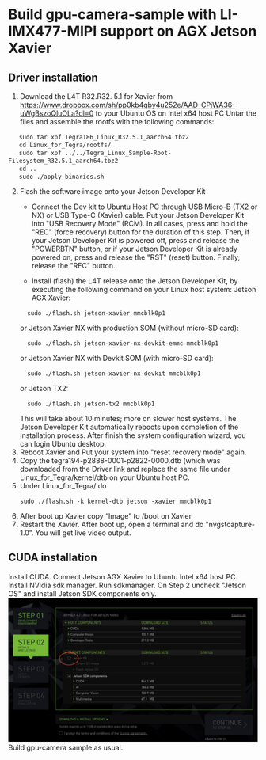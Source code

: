 # Build gpu-camera-sample with LI-IMX477-MIPI support on AGX Jetson Xavier
## Driver installation
1. Download the L4T R32.R32. 5.1 for Xavier from https://www.dropbox.com/sh/pp0kb4qby4u252e/AAD-CPjWA36-uWgBszoQluOLa?dl=0 to your Ubuntu OS on Intel x64 host PC 
Untar the files and assemble the rootfs with the following commands:
``` console
   sudo tar xpf Tegra186_Linux_R32.5.1_aarch64.tbz2
   cd Linux_for_Tegra/rootfs/
   sudo tar xpf ../../Tegra_Linux_Sample-Root-Filesystem_R32.5.1_aarch64.tbz2
   cd ..
   sudo ./apply_binaries.sh
```
2. Flash the software image onto your Jetson Developer Kit
   * Connect the Dev kit to Ubuntu Host PC through USB Micro-B (TX2 or NX) or USB Type-C (Xavier) cable. Put your Jetson Developer Kit into "USB Recovery Mode" (RCM). In all cases, press and hold the "REC" (force recovery) button for the duration of this step. Then, if your Jetson Developer Kit is powered off, press and release the "POWERBTN" button, or if your Jetson Developer Kit is already powered on, press and release the "RST" (reset) button. Finally, release the "REC" button.

   * Install (flash) the L4T release onto the Jetson Developer Kit, by executing the following command on your Linux host system:
	Jetson AGX Xavier:
    ``` console
      sudo ./flash.sh jetson-xavier mmcblk0p1
    ```
	or Jetson Xavier NX with production SOM (without micro-SD card):
    ``` console
      sudo ./flash.sh jetson-xavier-nx-devkit-emmc mmcblk0p1
    ```
	or Jetson Xavier NX with Devkit SOM (with micro-SD card):
    ``` console
      sudo ./flash.sh jetson-xavier-nx-devkit mmcblk0p1
	```
    or Jetson TX2:
    ``` console
      sudo ./flash.sh jetson-tx2 mmcblk0p1
    ```
    This will take about 10 minutes; more on slower host systems. The Jetson Developer Kit automatically reboots upon completion of the installation process. After finish the system configuration wizard, you can login Ubuntu desktop.
3. Reboot Xavier and Put your system into "reset recovery mode" again.
4. Copy the tegra194-p2888-0001-p2822-0000.dtb (which was downloaded from the Driver link and replace the same file under Linux_for_Tegra/kernel/dtb on your Ubuntu host PC.
5. Under Linux_for_Tegra/ do
    ``` console
    sudo ./flash.sh -k kernel-dtb jetson -xavier mmcblk0p1 
    ```
6. After boot up Xavier copy “Image” to /boot on Xavier
7. Restart the Xavier. After boot up, open a terminal and do "nvgstcapture-1.0”. You will get live video output.
## CUDA installation
Install CUDA. Connect Jetson AGX Xavier to Ubuntu Intel x64 host PC. Install NVidia sdk manager. Run sdkmanager. On Step 2 uncheck "Jetson OS" and install Jetson SDK components only.
<img src="sdkm.jpg" alt="SDK manager LI-IMX477-MIPI" style="max-width:100%"/>
Build gpu-camera sample as usual.